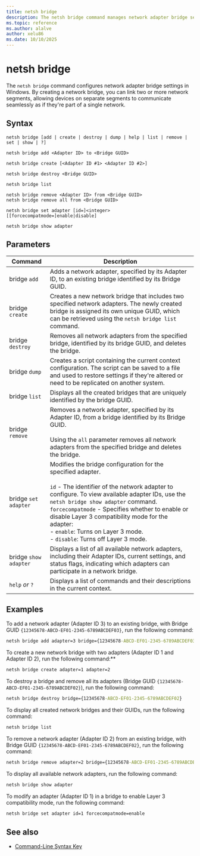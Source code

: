 ```yaml
---
title: netsh bridge
description: The netsh bridge command manages network adapter bridge settings to combine two or more network segments as one network in Windows.
ms.topic: reference
ms.author: alalve
author: xelu86
ms.date: 10/10/2025
---
```


# netsh bridge

The `netsh bridge` command configures network adapter bridge settings in Windows. By creating a network bridge, you can link two or more network segments, allowing devices on separate segments to communicate seamlessly as if they're part of a single network.

## Syntax

```
netsh bridge [add | create | destroy | dump | help | list | remove | set | show | ?]
```

```
netsh bridge add <Adapter ID> to <Bridge GUID>
```

```
netsh bridge create [<Adapter ID #1> <Adapter ID #2>]
```

```
netsh bridge destroy <Bridge GUID>
```

```
netsh bridge list
```

```
netsh bridge remove <Adapter ID> from <Bridge GUID>
netsh bridge remove all from <Bridge GUID>
```

```
netsh bridge set adapter [id=]<integer> [[forcecompatmode=]enable|disable]
```

```
netsh bridge show adapter
```

## Parameters

| Command | Description |
|--|--|
| bridge `add` | Adds a network adapter, specified by its Adapter ID, to an existing bridge identified by its Bridge GUID. |
| bridge `create` | Creates a new network bridge that includes two specified network adapters. The newly created bridge is assigned its own unique GUID, which can be retrieved using the `netsh bridge list` command. |
| bridge `destroy` | Removes all network adapters from the specified bridge, identified by its bridge GUID, and deletes the bridge. |
| bridge `dump` | Creates a script containing the current context configuration. The script can be saved to a file and used to restore settings if they're altered or need to be replicated on another system. |
| bridge `list` | Displays all the created bridges that are uniquely identified by the bridge GUID. |
| bridge `remove` | Removes a network adapter, specified by its Adapter ID, from a bridge identified by its Bridge GUID. <br><br> Using the `all` parameter removes all network adapters from the specified bridge and deletes the bridge. |
| bridge `set adapter` | Modifies the bridge configuration for the specified adapter. <br><br> `id` - The identifier of the network adapter to configure. To view available adapter IDs, use the `netsh bridge show adapter` command. <br> `forcecompatmode` - Specifies whether to enable or disable Layer 3 compatibility mode for the adapter: <br> - `enable`: Turns on Layer 3 mode. <br> - `disable`: Turns off Layer 3 mode. |
| bridge `show adapter` | Displays a list of all available network adapters, including their Adapter IDs, current settings, and status flags, indicating which adapters can participate in a network bridge. |
| `help` *or* `?` | Displays a list of commands and their descriptions in the current context. |

## Examples

To add a network adapter (Adapter ID 3) to an existing bridge, with Bridge GUID `{12345678-ABCD-EF01-2345-6789ABCDEF03}`, run the following command:

```cmd
netsh bridge add adapter=3 bridge={12345678-ABCD-EF01-2345-6789ABCDEF03}
```

To create a new network bridge with two adapters (Adapter ID 1 and Adapter ID 2), run the following command:**

```cmd
netsh bridge create adapter=1 adapter=2
```

To destroy a bridge and remove all its adapters (Bridge GUID `{12345678-ABCD-EF01-2345-6789ABCDEF02}`), run the following command:

```cmd
netsh bridge destroy bridge={12345678-ABCD-EF01-2345-6789ABCDEF02}
```

To display all created network bridges and their GUIDs, run the following command:

```cmd
netsh bridge list
```

To remove a network adapter (Adapter ID 2) from an existing bridge, with Bridge GUID `{12345678-ABCD-EF01-2345-6789ABCDEF02}`, run the following command:

```cmd
netsh bridge remove adapter=2 bridge={12345678-ABCD-EF01-2345-6789ABCDEF02}
```

To display all available network adapters, run the following command:

```cmd
netsh bridge show adapter
```

To modify an adapter (Adapter ID 1) in a bridge to enable Layer 3 compatibility mode, run the following command:

```cmd
netsh bridge set adapter id=1 forcecompatmode=enable
```

## See also

- [Command-Line Syntax Key](command-line-syntax-key.md)
